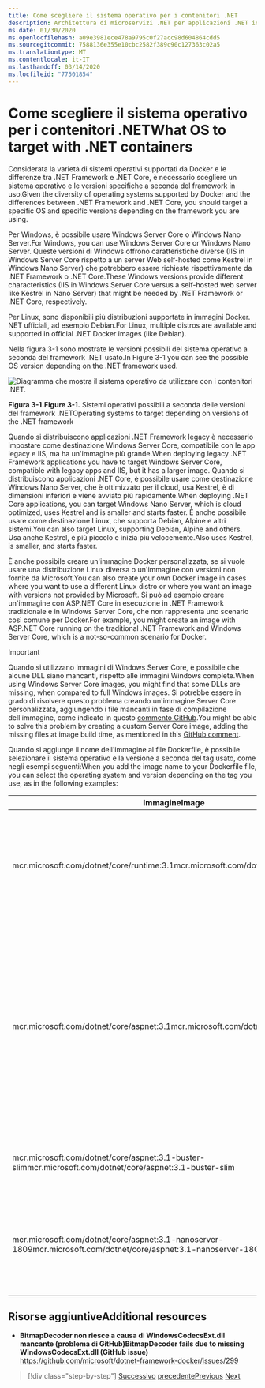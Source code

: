 ```yaml
---
title: Come scegliere il sistema operativo per i contenitori .NET
description: Architettura di microservizi .NET per applicazioni .NET in contenitori | Come scegliere il sistema operativo per i contenitori .NET
ms.date: 01/30/2020
ms.openlocfilehash: a09e3981ece478a9795c0f27acc98d604864cdd5
ms.sourcegitcommit: 7588136e355e10cbc2582f389c90c127363c02a5
ms.translationtype: MT
ms.contentlocale: it-IT
ms.lasthandoff: 03/14/2020
ms.locfileid: "77501854"
---
```

# <a name="what-os-to-target-with-net-containers"></a><span data-ttu-id="6dd71-103">Come scegliere il sistema operativo per i contenitori .NET</span><span class="sxs-lookup"><span data-stu-id="6dd71-103">What OS to target with .NET containers</span></span>

<span data-ttu-id="6dd71-104">Considerata la varietà di sistemi operativi supportati da Docker e le differenze tra .NET Framework e .NET Core, è necessario scegliere un sistema operativo e le versioni specifiche a seconda del framework in uso.</span><span class="sxs-lookup"><span data-stu-id="6dd71-104">Given the diversity of operating systems supported by Docker and the differences between .NET Framework and .NET Core, you should target a specific OS and specific versions depending on the framework you are using.</span></span>

<span data-ttu-id="6dd71-105">Per Windows, è possibile usare Windows Server Core o Windows Nano Server.</span><span class="sxs-lookup"><span data-stu-id="6dd71-105">For Windows, you can use Windows Server Core or Windows Nano Server.</span></span> <span data-ttu-id="6dd71-106">Queste versioni di Windows offrono caratteristiche diverse (IIS in Windows Server Core rispetto a un server Web self-hosted come Kestrel in Windows Nano Server) che potrebbero essere richieste rispettivamente da .NET Framework o .NET Core.</span><span class="sxs-lookup"><span data-stu-id="6dd71-106">These Windows versions provide different characteristics (IIS in Windows Server Core versus a self-hosted web server like Kestrel in Nano Server) that might be needed by .NET Framework or .NET Core, respectively.</span></span>

<span data-ttu-id="6dd71-107">Per Linux, sono disponibili più distribuzioni supportate in immagini Docker. NET ufficiali, ad esempio Debian.</span><span class="sxs-lookup"><span data-stu-id="6dd71-107">For Linux, multiple distros are available and supported in official .NET Docker images (like Debian).</span></span>

<span data-ttu-id="6dd71-108">Nella figura 3-1 sono mostrate le versioni possibili del sistema operativo a seconda del framework .NET usato.</span><span class="sxs-lookup"><span data-stu-id="6dd71-108">In Figure 3-1 you can see the possible OS version depending on the .NET framework used.</span></span>

![Diagramma che mostra il sistema operativo da utilizzare con i contenitori .NET.](./media/net-container-os-targets/targeting-operating-systems.png)

<span data-ttu-id="6dd71-110">**Figura 3-1.**</span><span class="sxs-lookup"><span data-stu-id="6dd71-110">**Figure 3-1.**</span></span> <span data-ttu-id="6dd71-111">Sistemi operativi possibili a seconda delle versioni del framework .NET</span><span class="sxs-lookup"><span data-stu-id="6dd71-111">Operating systems to target depending on versions of the .NET framework</span></span>

<span data-ttu-id="6dd71-112">Quando si distribuiscono applicazioni .NET Framework legacy è necessario impostare come destinazione Windows Server Core, compatibile con le app legacy e IIS, ma ha un'immagine più grande.</span><span class="sxs-lookup"><span data-stu-id="6dd71-112">When deploying legacy .NET Framework applications you have to target Windows Server Core, compatible with legacy apps and IIS, but it has a larger image.</span></span> <span data-ttu-id="6dd71-113">Quando si distribuiscono applicazioni .NET Core, è possibile usare come destinazione Windows Nano Server, che è ottimizzato per il cloud, usa Kestrel, è di dimensioni inferiori e viene avviato più rapidamente.</span><span class="sxs-lookup"><span data-stu-id="6dd71-113">When deploying .NET Core applications, you can target Windows Nano Server, which is cloud optimized, uses Kestrel and is smaller and starts faster.</span></span> <span data-ttu-id="6dd71-114">È anche possibile usare come destinazione Linux, che supporta Debian, Alpine e altri sistemi.</span><span class="sxs-lookup"><span data-stu-id="6dd71-114">You can also target Linux, supporting Debian, Alpine and others.</span></span> <span data-ttu-id="6dd71-115">Usa anche Kestrel, è più piccolo e inizia più velocemente.</span><span class="sxs-lookup"><span data-stu-id="6dd71-115">Also uses Kestrel, is smaller, and starts faster.</span></span>

<span data-ttu-id="6dd71-116">È anche possibile creare un'immagine Docker personalizzata, se si vuole usare una distribuzione Linux diversa o un'immagine con versioni non fornite da Microsoft.</span><span class="sxs-lookup"><span data-stu-id="6dd71-116">You can also create your own Docker image in cases where you want to use a different Linux distro or where you want an image with versions not provided by Microsoft.</span></span> <span data-ttu-id="6dd71-117">Si può ad esempio creare un'immagine con ASP.NET Core in esecuzione in .NET Framework tradizionale e in Windows Server Core, che non rappresenta uno scenario così comune per Docker.</span><span class="sxs-lookup"><span data-stu-id="6dd71-117">For example, you might create an image with ASP.NET Core running on the traditional .NET Framework and Windows Server Core, which is a not-so-common scenario for Docker.</span></span>

> [!IMPORTANT]
> <span data-ttu-id="6dd71-118">Quando si utilizzano immagini di Windows Server Core, è possibile che alcune DLL siano mancanti, rispetto alle immagini Windows complete.</span><span class="sxs-lookup"><span data-stu-id="6dd71-118">When using Windows Server Core images, you might find that some DLLs are missing, when compared to full Windows images.</span></span> <span data-ttu-id="6dd71-119">Si potrebbe essere in grado di risolvere questo problema creando un'immagine Server Core personalizzata, aggiungendo i file mancanti in fase di compilazione dell'immagine, come indicato in questo [commento GitHub](https://github.com/microsoft/dotnet-framework-docker/issues/299#issuecomment-511537448).</span><span class="sxs-lookup"><span data-stu-id="6dd71-119">You might be able to solve this problem by creating a custom Server Core image, adding the missing files at image build time, as mentioned in this [GitHub comment](https://github.com/microsoft/dotnet-framework-docker/issues/299#issuecomment-511537448).</span></span>

<span data-ttu-id="6dd71-120">Quando si aggiunge il nome dell'immagine al file Dockerfile, è possibile selezionare il sistema operativo e la versione a seconda del tag usato, come negli esempi seguenti:</span><span class="sxs-lookup"><span data-stu-id="6dd71-120">When you add the image name to your Dockerfile file, you can select the operating system and version depending on the tag you use, as in the following examples:</span></span>

| <span data-ttu-id="6dd71-121">Immagine</span><span class="sxs-lookup"><span data-stu-id="6dd71-121">Image</span></span> | <span data-ttu-id="6dd71-122">Commenti</span><span class="sxs-lookup"><span data-stu-id="6dd71-122">Comments</span></span> |
|-------|----------|
| <span data-ttu-id="6dd71-123">mcr.microsoft.com/dotnet/core/runtime:3.1</span><span class="sxs-lookup"><span data-stu-id="6dd71-123">mcr.microsoft.com/dotnet/core/runtime:3.1</span></span> | <span data-ttu-id="6dd71-124">.NET Core 3.1 multi-architettura: supporta Linux e Windows Nano Server a seconda dell'host Docker.</span><span class="sxs-lookup"><span data-stu-id="6dd71-124">.NET Core 3.1 multi-architecture: Supports Linux and Windows Nano Server depending on the Docker host.</span></span> |
| <span data-ttu-id="6dd71-125">mcr.microsoft.com/dotnet/core/aspnet:3.1</span><span class="sxs-lookup"><span data-stu-id="6dd71-125">mcr.microsoft.com/dotnet/core/aspnet:3.1</span></span> | <span data-ttu-id="6dd71-126">ASP.NET Core 3.1 multi-architettura: supporta Linux e Windows Nano Server a seconda dell'host Docker.</span><span class="sxs-lookup"><span data-stu-id="6dd71-126">ASP.NET Core 3.1 multi-architecture: Supports Linux and Windows Nano Server depending on the Docker host.</span></span> <br/> <span data-ttu-id="6dd71-127">L'immagine aspnetcore ha poche ottimizzazioni per ASP.NET Core.</span><span class="sxs-lookup"><span data-stu-id="6dd71-127">The aspnetcore image has a few optimizations for ASP.NET Core.</span></span> |
| <span data-ttu-id="6dd71-128">mcr.microsoft.com/dotnet/core/aspnet:3.1-buster-slim</span><span class="sxs-lookup"><span data-stu-id="6dd71-128">mcr.microsoft.com/dotnet/core/aspnet:3.1-buster-slim</span></span> | <span data-ttu-id="6dd71-129">.NET Core 3.1 solo runtime su Linux Debian distro</span><span class="sxs-lookup"><span data-stu-id="6dd71-129">.NET Core 3.1 runtime-only on Linux Debian distro</span></span> |
| <span data-ttu-id="6dd71-130">mcr.microsoft.com/dotnet/core/aspnet:3.1-nanoserver-1809</span><span class="sxs-lookup"><span data-stu-id="6dd71-130">mcr.microsoft.com/dotnet/core/aspnet:3.1-nanoserver-1809</span></span> | <span data-ttu-id="6dd71-131">.NET Core 3.1 solo runtime in Windows Nano Server (Windows Server versione 1809)</span><span class="sxs-lookup"><span data-stu-id="6dd71-131">.NET Core 3.1 runtime-only on Windows Nano Server (Windows Server version 1809)</span></span> |

## <a name="additional-resources"></a><span data-ttu-id="6dd71-132">Risorse aggiuntive</span><span class="sxs-lookup"><span data-stu-id="6dd71-132">Additional resources</span></span>

- <span data-ttu-id="6dd71-133">**BitmapDecoder non riesce a causa di WindowsCodecsExt.dll mancante (problema di GitHub)**</span><span class="sxs-lookup"><span data-stu-id="6dd71-133">**BitmapDecoder fails due to missing WindowsCodecsExt.dll (GitHub issue)**</span></span>  
  <https://github.com/microsoft/dotnet-framework-docker/issues/299>

> [!div class="step-by-step"]
> <span data-ttu-id="6dd71-134">[Successivo](container-framework-choice-factors.md)
> [precedente](official-net-docker-images.md)</span><span class="sxs-lookup"><span data-stu-id="6dd71-134">[Previous](container-framework-choice-factors.md)
[Next](official-net-docker-images.md)</span></span>
